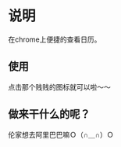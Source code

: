 说明
===========================
在chrome上便捷的查看日历。

使用
-------------------
点击那个贱贱的图标就可以啦～～

做来干什么的呢？
--------------------
伦家想去阿里巴巴嘛Ｏ（∩＿∩）Ｏ
